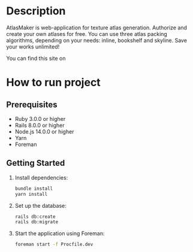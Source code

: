 # Description

AtlasMaker is web-application for texture atlas generation. 
Authorize and create your own atlases for free. 
You can use three atlas packing algorithms, depending on your needs: inline, bookshelf and skyline. 
Save your works unlimited!

You can find this site on 

# How to run project 

## Prerequisites

- Ruby 3.0.0 or higher
- Rails 8.0.0 or higher
- Node.js 14.0.0 or higher
- Yarn
- Foreman

## Getting Started

1. Install dependencies:

    ```sh
    bundle install
    yarn install
    ```

2. Set up the database:

    ```sh
    rails db:create
    rails db:migrate
    ```

3. Start the application using Foreman:

    ```sh
    foreman start -f Procfile.dev
    ```

